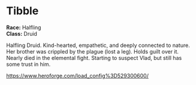 # Tibble

**Race:** Halfling<br>
**Class:** Druid

Halfling Druid. Kind-hearted, empathetic, and deeply connected to nature. Her brother was crippled by the plague (lost a leg). Holds guilt over it. Nearly died in the elemental fight. Starting to suspect Vlad, but still has some trust in him.

https://www.heroforge.com/load_config%3D529300600/
